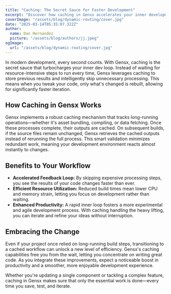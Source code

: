 ```yaml
---
title: "Caching: The Secret Sauce for Faster Development"
excerpt: "Discover how caching in Gensx accelerates your inner development loop by bypassing long-running workflow steps. Enjoy near-instant feedback and rapid iterations without sacrificing quality."
coverImage: "/assets/blog/dynamic-routing/cover.jpg"
date: "2025-03-14T05:35:07.322Z"
author:
  name: Dan Hernandez
  picture: "/assets/blog/authors/jj.jpeg"
ogImage:
  url: "/assets/blog/dynamic-routing/cover.jpg"
---
```


In modern development, every second counts. With Gensx, caching is the secret sauce that turbocharges your inner dev loop. Instead of waiting for resource-intensive steps to run every time, Gensx leverages caching to store previous results and intelligently skip unnecessary processing. This means when you tweak your code, only what's changed is rebuilt, allowing for significantly faster iteration.

## How Caching in Gensx Works

Gensx implements a robust caching mechanism that tracks long-running operations—whether it's asset bundling, compiling, or data fetching. Once these processes complete, their outputs are cached. On subsequent builds, if the source files remain unchanged, Gensx retrieves the cached outputs instead of rerunning the full process. This smart validation minimizes redundant work, meaning your development environment reacts almost instantly to changes.

## Benefits to Your Workflow

- **Accelerated Feedback Loop:** By skipping expensive processing steps, you see the results of your code changes faster than ever.
- **Efficient Resource Utilization:** Reduced build times mean lower CPU and memory strain, letting you focus on development rather than waiting.
- **Enhanced Productivity:** A rapid inner loop fosters a more experimental and agile development process. With caching handling the heavy lifting, you can iterate and refine your ideas without interruption.

## Embracing the Change

Even if your project once relied on long-running build steps, transitioning to a cached workflow can unlock a new level of efficiency. Gensx's caching capabilities free you from the wait, letting you concentrate on writing great code. As you integrate these improvements, expect a noticeable boost in productivity and a smoother, more enjoyable development experience.

Whether you're updating a single component or tackling a complex feature, caching in Gensx makes sure that only the essential work is done—every time you save, test, and iterate.
